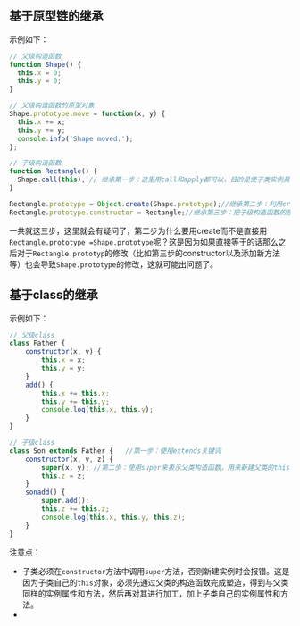 ## 基于原型链的继承

示例如下：

~~~js
// 父级构造函数
function Shape() {
  this.x = 0;
  this.y = 0;
}

// 父级构造函数的原型对象
Shape.prototype.move = function(x, y) {
  this.x += x;
  this.y += y;
  console.info('Shape moved.');
};

// 子级构造函数
function Rectangle() {
  Shape.call(this); // 继承第一步：这里用call和apply都可以，目的是使子类实例具有父类实例的属性。
}

Rectangle.prototype = Object.create(Shape.prototype);//继承第二步：利用create把父级构造函数的原型对象添加到子对象的原型链上
Rectangle.prototype.constructor = Rectangle;//继承第三步：把子级构造函数的原型对象的constructor重新指回到子级构造函数上
~~~

一共就这三步，这里就会有疑问了，第二步为什么要用create而不是直接用`Rectangle.prototype =Shape.prototype`呢？这是因为如果直接等于的话那么之后对于`Rectangle.prototyp`的修改（比如第三步的constructor以及添加新方法等）也会导致`Shape.prototype`的修改，这就可能出问题了。

## 基于class的继承

示例如下：

~~~js
// 父级class
class Father {
    constructor(x, y) {
        this.x = x;
        this.y = y;
    }
    add() {
        this.x += this.x;
        this.y += this.y;
        console.log(this.x, this.y);
    }
}

// 子级class
class Son extends Father {   //第一步：使用extends关键词
    constructor(x, y, z) {
        super(x, y); //第二步：使用super来表示父类构造函数，用来新建父类的this
        this.z = z;
    }
    sonadd() {
        super.add();
        this.z += this.z;
        console.log(this.x, this.y, this.z);
    }
}
~~~

注意点：

* 子类必须在`constructor`方法中调用`super`方法，否则新建实例时会报错。这是因为子类自己的`this`对象，必须先通过父类的构造函数完成塑造，得到与父类同样的实例属性和方法，然后再对其进行加工，加上子类自己的实例属性和方法。
*   